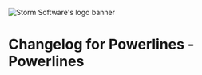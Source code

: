 ![Storm Software's logo banner](https://public.storm-cdn.com/brand-banner.png)

# Changelog for Powerlines - Powerlines
